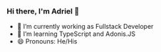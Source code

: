 ### Hi there, I'm Adriel  👋

- 🔭 I’m currently working as Fullstack Developer
- 🌱 I’m learning TypeScript and Adonis.JS
- 😄 Pronouns: He/His

